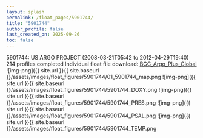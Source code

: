 ```yaml
---
layout: splash
permalink: /float_pages/5901744/
title: "5901744"
author_profile: false
last_created_on: 2025-09-26
toc: false
---
```

 
5901744: US ARGO PROJECT (2008-03-21T05:42 to 2012-04-29T19:40)
214 profiles completed
Individual float file download: [BGC_Argo_Plus_Global](https://ftp.soest.hawaii.edu/bgc_argo_plus/Individual_Floats/outliers_removed/5901744_Sprof_processed.nc)
![img-png]({{ site.url }}{{ site.baseurl }}/assets/images/float_figures/5901744/01_5901744_map.png
![img-png]({{ site.url }}{{ site.baseurl }}/assets/images/float_figures/5901744/5901744_DOXY.png
![img-png]({{ site.url }}{{ site.baseurl }}/assets/images/float_figures/5901744/5901744_PRES.png
![img-png]({{ site.url }}{{ site.baseurl }}/assets/images/float_figures/5901744/5901744_PSAL.png
![img-png]({{ site.url }}{{ site.baseurl }}/assets/images/float_figures/5901744/5901744_TEMP.png

